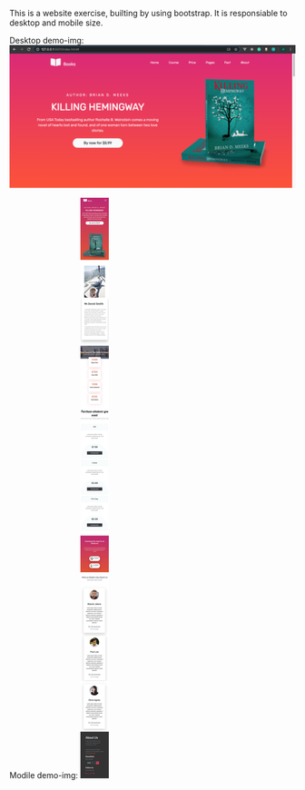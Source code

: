 This is a website exercise, builting by using bootstrap.
It is responsiable to desktop and mobile size.

Desktop demo-img:
![Image description](./layout-demo/header.png)

Modile demo-img:
![Image description](./layout-demo/mobile.jpg)